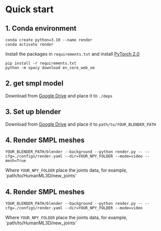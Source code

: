# Quick start
## 1. Conda environment
```
conda create python=3.10 --name render
conda activate render
```
Install the packages in `requirements.txt` and install [PyTorch 2.0](https://pytorch.org/)
```
pip install -r requirements.txt
python -m spacy download en_core_web_sm
```
## 2. get smpl model
Download from [Google Drive]() and place it to `./deps`
## 3. Set up blender
Download from [Google Drive]() and place it to `path/to/YOUR_BLENDER_PATH`
## 4. Render SMPL meshes
```
YOUR_BLENDER_PATH/blender --background --python render.py -- --cfg=./configs/render.yaml --dir=YOUR_NPY_FOLDER --mode=video --mesh=True
```
Where `YOUR_NPY_FOLDER` place the joints data, for example, `path/to/HumanML3D/new_joints' 
## 4. Render SMPL meshes
```
YOUR_BLENDER_PATH/blender --background --python render.py -- --cfg=./configs/render.yaml --dir=YOUR_NPY_FOLDER --mode=video
```
Where `YOUR_NPY_FOLDER` place the joints data, for example, `path/to/HumanML3D/new_joints' 
